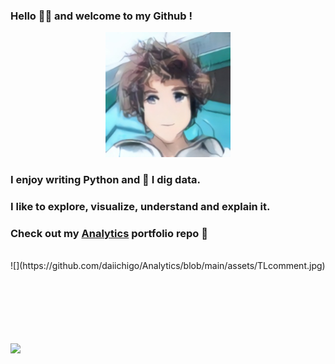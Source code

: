 ### Hello 👏🏼 and welcome to my Github ! 
<p align="center">
  <img width="200" src="https://github.com/daiichigo/Analytics/blob/main/assets/daiichigoavatar_1.jpg">
</p>

### I enjoy writing Python and 👷 I dig data. 
### I like to explore, visualize, understand and explain it.

### Check out my [Analytics](https://github.com/daiichigo/Analytics) portfolio repo 🔭
<br>
![](https://github.com/daiichigo/Analytics/blob/main/assets/TLcomment.jpg)
<br><br><br><br><br><br><br>

![](https://visitor-badge.glitch.me/badge?page_id=daiichigo.daiichigo)

<!--
**daiichigo/daiichigo** is a ✨ _special_ ✨ repository because its `README.md` (this file) appears on your GitHub profile.

Here are some ideas to get you started:

- 🔭 I’m currently working on ...
- 🌱 I’m currently learning ...
- 👯 I’m looking to collaborate on ...
- 🤔 I’m looking for help with ...
- 💬 Ask me about ...
- 📫 How to reach me: ...
- 😄 Pronouns: ...
- ⚡ Fun fact: ...
-->
